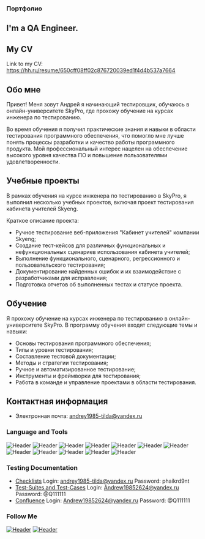 ### Портфолио
## I'm a QA Engineer. 
## My CV
Link to my CV: https://hh.ru/resume/650cff08ff02c876720039ed1f4d4b537a7664
## Обо мне

Привет! Меня зовут Андрей я начинающий тестировщик, обучаюсь в онлайн-университете SkyPro, где прохожу обучение на курсах инженера по тестированию. 

Во время обучения я получил практические знания и навыки в области тестирования программного обеспечения, что помогло мне лучше понять процессы разработки и качество работы программного продукта. Мой профессиональный интерес нацелен на обеспечение высокого уровня качества ПО и повышение пользователями удовлетворенности.

## Учебные проекты

В рамках обучения на курсе инженера по тестированию в SkyPro, я выполнил несколько учебных проектов, включая проект тестирования кабинета учителей Skyeng. 

Краткое описание проекта:
- Ручное тестирование веб-приложения "Кабинет учителей" компании Skyeng;
- Создание тест-кейсов для различных функциональных и нефункциональных сценариев использования кабинета учителей;
- Выполнение функционального, сценарного, регрессионного и пользовательского тестирования;
- Документирование найденных ошибок и их взаимодействие с разработчиками для исправления;
- Подготовка отчетов об выполненных тестах и статусе проекта.

## Обучение

Я прохожу обучение на курсах инженера по тестированию в онлайн-университете SkyPro. В программу обучения входят следующие темы и навыки:

- Основы тестирования программного обеспечения;
- Типы и уровни тестирования;
- Составление тестовой документации;
- Методы и стратегии тестирования;
- Ручное и автоматизированное тестирование;
- Инструменты и фреймворки для тестирования;
- Работа в команде и управление проектами в области тестирования.

## Контактная информация

- Электронная почта: andrey1985-tilda@yandex.ru





### Language and Tools
![Header](https://img.shields.io/badge/Jira-090909?style=for-the-badge&logo=jira&logoColor=136be1)
![Header](https://img.shields.io/badge/Postman-090909?style=for-the-badge&logo=postman&logoColor=f76935)
![Header](https://img.shields.io/badge/Swagger-090909?style=for-the-badge&logo=swagger&logoColor=7ede2b)
![Header](https://img.shields.io/badge/Tilda-090909?style=for-the-badge&logo=tilda&logoColor=7d5fa6)
![Header](https://img.shields.io/badge/Mockun-090909?style=for-the-badge&logo=mockun&logoColor=f7f7f7)
![Header](https://img.shields.io/badge/PostgreSQL-090909?style=for-the-badge&logo=postgresql&logoColor=00618a)
![Header](https://img.shields.io/badge/Confluence-090909?style=for-the-badge&logo=mongodb&logoColor=4aa73c)
![Header](https://img.shields.io/badge/DevTools-090909?style=for-the-badge&logo=googlechrome&logoColor=2674f2)
![Header](https://img.shields.io/badge/AndroidStudio-090909?style=for-the-badge&logo=androidstudio&logoColor=3ad07d)
![Header](https://img.shields.io/badge/TestRail-090909?style=for-the-badge&logo=&logoColor=71b556)
![Header](https://img.shields.io/badge/Fiddler-090909?style=for-the-badge&logo=fiddler&logoColor=8cc4d7)
![Header](https://img.shields.io/badge/CharlesProxy-090909?style=for-the-badge&logo=charlesproxy&logoColor=8cc4d7)

### Testing Documentation

- [Checklists](https://chlist.sitechco.ru/project) Login: andrey1985-tilda@yandex.ru Password: phaikrd9nt
- [Test-Suites and Test-Cases](https://app.qase.io/projects) Login: Andrew19852624@yandex.ru Password: @Q111111
- [Confluence](https://qa-bug-report2624.atlassian.net/l/cp/jqSnzY3f) Login: Andrew19852624@yandex.ru Password: @Q111111


### Follow Me
[![Header](https://img.shields.io/badge/TenChat-090909?style=for-the-badge&logo=tenchat&logoColor=9939a3)](https://tenchat.ru/2269356?utm_source=9c64be0d-fdbd-4a9d-a18a-6c37fbbbc31f)
[![Header](https://img.shields.io/badge/Telegram-090909?style=for-the-badge&logo=telegram&logoColor=31a5db)](https://t.me/Andrew_20232023)
